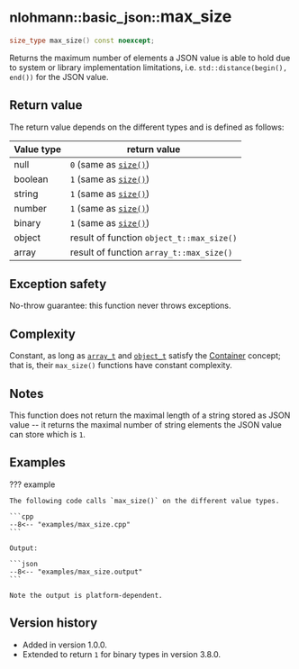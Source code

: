 # <small>nlohmann::basic_json::</small>max_size

```cpp
size_type max_size() const noexcept;
```

Returns the maximum number of elements a JSON value is able to hold due to system or library implementation limitations,
i.e. `std::distance(begin(), end())` for the JSON value.
    
## Return value

The return value depends on the different types and is defined as follows:

| Value type | return value                              |
|------------|-------------------------------------------|
| null       | `0` (same as [`size()`](size.md))         |
| boolean    | `1` (same as [`size()`](size.md))         |
| string     | `1` (same as [`size()`](size.md))         |
| number     | `1` (same as [`size()`](size.md))         |
| binary     | `1` (same as [`size()`](size.md))         |
| object     | result of function `object_t::max_size()` |
| array      | result of function `array_t::max_size()`  |

## Exception safety

No-throw guarantee: this function never throws exceptions.

## Complexity

Constant, as long as [`array_t`](array_t.md) and [`object_t`](object_t.md) satisfy the
[Container](https://en.cppreference.com/w/cpp/named_req/Container) concept; that is, their `max_size()` functions have
constant complexity.

## Notes

This function does not return the maximal length of a string stored as JSON value -- it returns the maximal number of
string elements the JSON value can store which is `1`.

## Examples

??? example

    The following code calls `max_size()` on the different value types.
        
    ```cpp
    --8<-- "examples/max_size.cpp"
    ```
    
    Output:
    
    ```json
    --8<-- "examples/max_size.output"
    ```

    Note the output is platform-dependent.

## Version history

- Added in version 1.0.0.
- Extended to return `1` for binary types in version 3.8.0.
